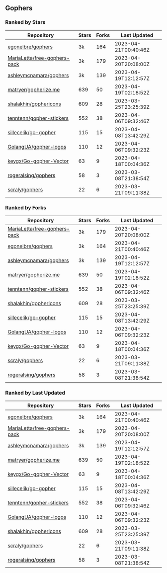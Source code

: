 ## Gophers

### Ranked by Stars

| Repository | Stars | Forks | Last Updated |
|------------|-------|-------|--------------|
| [egonelbre/gophers](https://github.com/egonelbre/gophers) | 3k | 164 | 2023-04-21T00:40:46Z |
| [MariaLetta/free-gophers-pack](https://github.com/MariaLetta/free-gophers-pack) | 3k | 179 | 2023-04-20T20:08:00Z |
| [ashleymcnamara/gophers](https://github.com/ashleymcnamara/gophers) | 3k | 139 | 2023-04-19T12:12:57Z |
| [matryer/gopherize.me](https://github.com/matryer/gopherize.me) | 639 | 50 | 2023-04-19T02:18:52Z |
| [shalakhin/gophericons](https://github.com/shalakhin/gophericons) | 609 | 28 | 2023-03-25T23:25:39Z |
| [tenntenn/gopher-stickers](https://github.com/tenntenn/gopher-stickers) | 552 | 38 | 2023-04-06T09:32:46Z |
| [sillecelik/go-gopher](https://github.com/sillecelik/go-gopher) | 115 | 15 | 2023-04-08T13:42:29Z |
| [GolangUA/gopher-logos](https://github.com/GolangUA/gopher-logos) | 110 | 12 | 2023-04-06T09:32:23Z |
| [keygx/Go-gopher-Vector](https://github.com/keygx/Go-gopher-Vector) | 63 | 9 | 2023-04-18T00:04:36Z |
| [rogeralsing/gophers](https://github.com/rogeralsing/gophers) | 58 | 3 | 2023-03-08T21:38:54Z |
| [scraly/gophers](https://github.com/scraly/gophers) | 22 | 6 | 2023-03-21T09:11:38Z |

### Ranked by Forks

| Repository | Stars | Forks | Last Updated |
|------------|-------|-------|--------------|
| [MariaLetta/free-gophers-pack](https://github.com/MariaLetta/free-gophers-pack) | 3k | 179 | 2023-04-20T20:08:00Z |
| [egonelbre/gophers](https://github.com/egonelbre/gophers) | 3k | 164 | 2023-04-21T00:40:46Z |
| [ashleymcnamara/gophers](https://github.com/ashleymcnamara/gophers) | 3k | 139 | 2023-04-19T12:12:57Z |
| [matryer/gopherize.me](https://github.com/matryer/gopherize.me) | 639 | 50 | 2023-04-19T02:18:52Z |
| [tenntenn/gopher-stickers](https://github.com/tenntenn/gopher-stickers) | 552 | 38 | 2023-04-06T09:32:46Z |
| [shalakhin/gophericons](https://github.com/shalakhin/gophericons) | 609 | 28 | 2023-03-25T23:25:39Z |
| [sillecelik/go-gopher](https://github.com/sillecelik/go-gopher) | 115 | 15 | 2023-04-08T13:42:29Z |
| [GolangUA/gopher-logos](https://github.com/GolangUA/gopher-logos) | 110 | 12 | 2023-04-06T09:32:23Z |
| [keygx/Go-gopher-Vector](https://github.com/keygx/Go-gopher-Vector) | 63 | 9 | 2023-04-18T00:04:36Z |
| [scraly/gophers](https://github.com/scraly/gophers) | 22 | 6 | 2023-03-21T09:11:38Z |
| [rogeralsing/gophers](https://github.com/rogeralsing/gophers) | 58 | 3 | 2023-03-08T21:38:54Z |

### Ranked by Last Updated

| Repository | Stars | Forks | Last Updated |
|------------|-------|-------|--------------|
| [egonelbre/gophers](https://github.com/egonelbre/gophers) | 3k | 164 | 2023-04-21T00:40:46Z |
| [MariaLetta/free-gophers-pack](https://github.com/MariaLetta/free-gophers-pack) | 3k | 179 | 2023-04-20T20:08:00Z |
| [ashleymcnamara/gophers](https://github.com/ashleymcnamara/gophers) | 3k | 139 | 2023-04-19T12:12:57Z |
| [matryer/gopherize.me](https://github.com/matryer/gopherize.me) | 639 | 50 | 2023-04-19T02:18:52Z |
| [keygx/Go-gopher-Vector](https://github.com/keygx/Go-gopher-Vector) | 63 | 9 | 2023-04-18T00:04:36Z |
| [sillecelik/go-gopher](https://github.com/sillecelik/go-gopher) | 115 | 15 | 2023-04-08T13:42:29Z |
| [tenntenn/gopher-stickers](https://github.com/tenntenn/gopher-stickers) | 552 | 38 | 2023-04-06T09:32:46Z |
| [GolangUA/gopher-logos](https://github.com/GolangUA/gopher-logos) | 110 | 12 | 2023-04-06T09:32:23Z |
| [shalakhin/gophericons](https://github.com/shalakhin/gophericons) | 609 | 28 | 2023-03-25T23:25:39Z |
| [scraly/gophers](https://github.com/scraly/gophers) | 22 | 6 | 2023-03-21T09:11:38Z |
| [rogeralsing/gophers](https://github.com/rogeralsing/gophers) | 58 | 3 | 2023-03-08T21:38:54Z |

